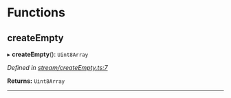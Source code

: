 

# Functions

<a id="createempty"></a>

##  createEmpty

▸ **createEmpty**(): `Uint8Array`

*Defined in [stream/createEmpty.ts:7](https://github.com/polkadot-js/common/blob/d916ca1/packages/trie-codec/src/stream/createEmpty.ts#L7)*

**Returns:** `Uint8Array`

___

